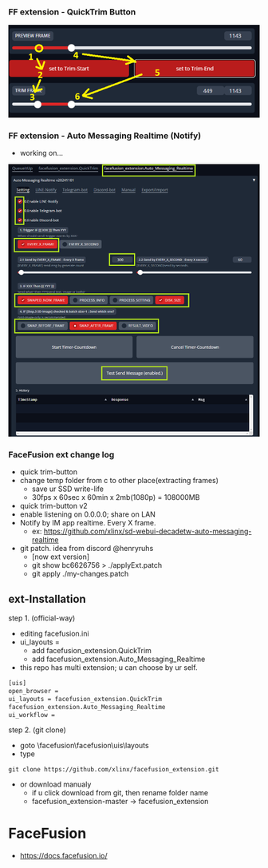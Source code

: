 
### FF extension - QuickTrim Button

![quickTrim123456.png](images%2FquickTrim123456.png)

### FF extension - Auto Messaging Realtime (Notify)
- working on...

![AMR_set.png](images%2FAMR_set.png)

### FaceFusion ext change log


- quick trim-button
- change temp folder from c to other place(extracting frames)
  - save ur SSD write-life
  - 30fps x 60sec x 60min x 2mb(1080p) = 108000MB
- quick trim-button v2
- enable listening on 0.0.0.0; share on LAN
- Notify by IM app realtime. Every X frame.
  - ex: https://github.com/xlinx/sd-webui-decadetw-auto-messaging-realtime
- git patch. idea from discord @henryruhs
  - [now ext version]
  - git show bc6626756 > ./applyExt.patch
  - git apply ./my-changes.patch


ext-Installation
------------
step 1. (official-way)
- editing facefusion.ini
- ui_layouts =
  - add facefusion_extension.QuickTrim
  - add facefusion_extension.Auto_Messaging_Realtime
- this repo has multi extension; u can choose by ur self.
```
[uis]
open_browser =
ui_layouts = facefusion_extension.QuickTrim facefusion_extension.Auto_Messaging_Realtime
ui_workflow =
```
step 2. (git clone)
- goto \facefusion\facefusion\uis\layouts
- type
```
git clone https://github.com/xlinx/facefusion_extension.git
```
- or download manualy
  - if u click download from git, then rename folder name
  - facefusion_extension-master -> facefusion_extension

FaceFusion
==========
- https://docs.facefusion.io/
